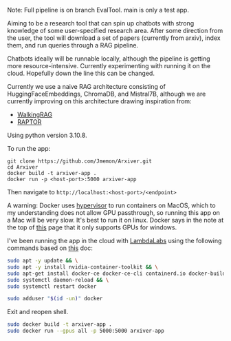 
Note: Full pipeline is on branch EvalTool. main is only a test app.

Aiming to be a research tool that can spin up chatbots with strong knowledge of some user-specified research area. After some direction from the user, the tool will download a set of papers (currently from arxiv), index them, and run queries through a RAG pipeline.

Chatbots ideally will be runnable locally, although the pipeline is getting more resource-intensive. Currently experimenting with running it on the cloud. Hopefully down the line this can be changed.

Currently we use a naive RAG architecture consisting of HuggingFaceEmbeddings, ChromaDB, and Mistral7B, although we are currently improving on this architecture drawing inspiration from:
- [WalkingRAG](https://twitter.com/hrishioa/status/1745835962108985737)
- [RAPTOR](https://github.com/parthsarthi03/raptor)

Using python version 3.10.8.

To run the app:
```
git clone https://github.com/Jmemon/Arxiver.git
cd Arxiver
docker build -t arxiver-app .
docker run -p <host-port>:5000 arxiver-app
```
Then navigate to `http://localhost:<host-port>/<endpoint>`

A warning:
Docker uses [hypervisor](https://developer.apple.com/documentation/hypervisor) to run containers on MacOS, which to my understanding does not allow GPU passthrough, so running this app on a Mac will be very slow. It's best to run it on linux. Docker says in the note at the top of [this](https://docs.docker.com/desktop/gpu/) page that it only supports GPUs for windows.

I've been running the app in the cloud with [LambdaLabs](https://lambdalabs.com) using the following commands based on [this](https://docs.lambdalabs.com/software/virtual-environments-and-docker-containers#installing-docker-and-creating-a-container) doc:
```bash
sudo apt -y update && \
sudo apt -y install nvidia-container-toolkit && \
sudo apt-get install docker-ce docker-ce-cli containerd.io docker-buildx-plugin docker-compose-plugin && \
sudo systemctl daemon-reload && \
sudo systemctl restart docker

sudo adduser "$(id -un)" docker
```
Exit and reopen shell.
```bash
sudo docker build -t arxiver-app .
sudo docker run --gpus all -p 5000:5000 arxiver-app
```
